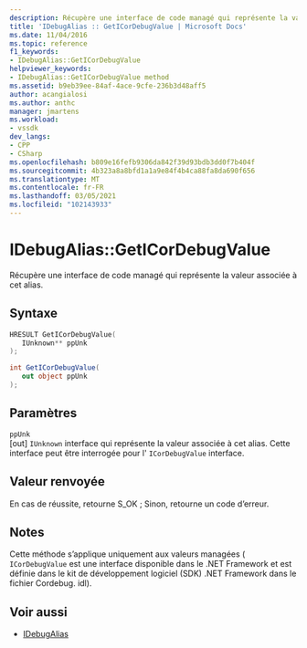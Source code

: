 ```yaml
---
description: Récupère une interface de code managé qui représente la valeur associée à cet alias.
title: 'IDebugAlias :: GetICorDebugValue | Microsoft Docs'
ms.date: 11/04/2016
ms.topic: reference
f1_keywords:
- IDebugAlias::GetICorDebugValue
helpviewer_keywords:
- IDebugAlias::GetICorDebugValue method
ms.assetid: b9eb39ee-84af-4ace-9cfe-236b3d48aff5
author: acangialosi
ms.author: anthc
manager: jmartens
ms.workload:
- vssdk
dev_langs:
- CPP
- CSharp
ms.openlocfilehash: b809e16fefb9306da842f39d93bdb3dd0f7b404f
ms.sourcegitcommit: 4b323a8a8bfd1a1a9e84f4b4ca88fa8da690f656
ms.translationtype: MT
ms.contentlocale: fr-FR
ms.lasthandoff: 03/05/2021
ms.locfileid: "102143933"
---
```

# <a name="idebugaliasgeticordebugvalue"></a>IDebugAlias::GetICorDebugValue
Récupère une interface de code managé qui représente la valeur associée à cet alias.

## <a name="syntax"></a>Syntaxe

```cpp
HRESULT GetICorDebugValue(
   IUnknown** ppUnk
);
```

```csharp
int GetICorDebugValue(
   out object ppUnk
);
```

## <a name="parameters"></a>Paramètres
`ppUnk`\
[out] `IUnknown` interface qui représente la valeur associée à cet alias. Cette interface peut être interrogée pour l' `ICorDebugValue` interface.

## <a name="return-value"></a>Valeur renvoyée
 En cas de réussite, retourne S_OK ; Sinon, retourne un code d’erreur.

## <a name="remarks"></a>Notes
 Cette méthode s’applique uniquement aux valeurs managées ( `ICorDebugValue` est une interface disponible dans le .NET Framework et est définie dans le kit de développement logiciel (SDK) .NET Framework dans le fichier Cordebug. idl).

## <a name="see-also"></a>Voir aussi
- [IDebugAlias](../../../extensibility/debugger/reference/idebugalias.md)
